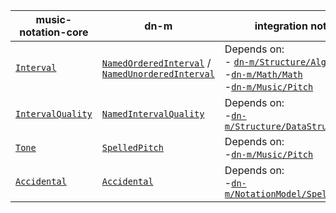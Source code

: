 | music-notation-core | dn-m | integration notes |
| --------------------|------|-------|
| [`Interval`](https://github.com/drumnkyle/music-notation-core/blob/master/Sources/Interval.swift#L40-L65) | [`NamedOrderedInterval`](https://github.com/dn-m/NotationModel/blob/master/Sources/SpelledPitch/NamedOrderedInterval.swift) / [`NamedUnorderedInterval`](https://github.com/dn-m/NotationModel/blob/master/Sources/SpelledPitch/NamedUnorderedInterval.swift) | Depends on: <br/>- [`dn-m/Structure/Algorithms`](https://github.com/dn-m/Structure/tree/master/Sources/Algorithms) <br/>-[`dn-m/Math/Math`](https://github.com/dn-m/Math/tree/master/Sources/Math) <br/>-[`dn-m/Music/Pitch`](https://github.com/dn-m/Music/tree/master/Sources/Pitch) |
| [`IntervalQuality`](https://github.com/dn-m/Music/tree/master/Sources/Pitch) | [`NamedIntervalQuality`](https://github.com/dn-m/NotationModel/blob/master/Sources/SpelledPitch/NamedIntervalQuality.swift) | Depends on: <br/>-[`dn-m/Structure/DataStructures`](https://github.com/dn-m/Structure/tree/master/Sources/DataStructures) |
| [`Tone`](https://github.com/drumnkyle/music-notation-core/blob/master/Sources/Tone.swift#L9-L20) | [`SpelledPitch`](https://github.com/dn-m/NotationModel/blob/master/Sources/SpelledPitch/SpelledPitch.swift) | Depends on: <br/>-[`dn-m/Music/Pitch`](https://github.com/dn-m/Music/tree/master/Sources/Pitch) |
| [`Accidental`](https://github.com/drumnkyle/music-notation-core/blob/master/Sources/Types.swift#L28-L34) | [`Accidental`](https://github.com/dn-m/NotationModel/blob/master/Sources/StaffModel/Accidental.swift) | Depends on: <br/>-[`dn-m/NotationModel/SpelledPitch`](https://github.com/dn-m/NotationModel/tree/master/Sources/SpelledPitch) |
